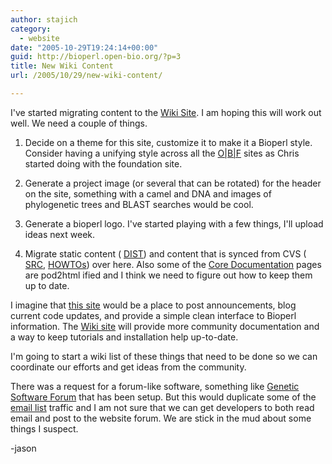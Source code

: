 ```yaml
---
author: stajich
category:
  - website
date: "2005-10-29T19:24:14+00:00"
guid: http://bioperl.open-bio.org/?p=3
title: New Wiki Content
url: /2005/10/29/new-wiki-content/

---
```

I've started migrating content to the [Wiki Site](/wiki). I am hoping this will work out well. We need a couple of things.

1. Decide on a theme for this site, customize it to make it a Bioperl style. Consider having a unifying style across all the [O\|B\|F](http://www.open-bio.org) sites as Chris started doing with the foundation site.

1. Generate a project image (or several that can be rotated) for the header on the site, something with a camel and DNA and images of phylogenetic trees and BLAST searches would be cool.
1. Generate a bioperl logo. I've started playing with a few things, I'll upload ideas next week.
1. Migrate static content ( [DIST](http://bioperl.org/DIST)) and content that is synced from CVS ( [SRC](http://bioperl.org/SRC), [HOWTOs](http://bioperl.org/HOWTOs)) over here. Also some of the [Core Documentation](http://bioperl.org/Core/Latest/modules.html) pages are pod2html ified and I think we need to figure out how to keep them up to date.

I imagine that [this site](http://bioperl.open-bio.org) would be a place to post announcements, blog current code updates, and provide a simple clean interface to Bioperl information. The [Wiki site](wiki) will provide more community documentation and a way to keep tutorials and installation help up-to-date.

I'm going to start a wiki list of these things that need to be done so we can coordinate our efforts and get ideas from the community.

There was a request for a forum-like software, something like [Genetic Software Forum](http://www.rannala.org/gsf/) that has been setup. But this would duplicate some of the [email list](http://bioperl.org/mailman/listinfo/bioperl-l) traffic and I am not sure that we can get developers to both read email and post to the website forum. We are stick in the mud about some things I suspect.

-jason
